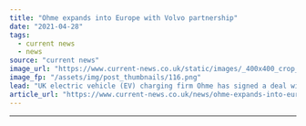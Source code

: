 ```yaml
---
title: "Ohme expands into Europe with Volvo partnership"
date: "2021-04-28"
tags: 
  - current news
  - news
source: "current news"
image_url: "https://www.current-news.co.uk/static/images/_400x400_crop_center-center/ohme-app-and-charger-cropped-image-Ohme.png"
image_fp: "/assets/img/post_thumbnails/116.png"
lead: "​UK electric vehicle (EV) charging firm Ohme has signed a deal with Volvo that sees it takes its first steps into the European market."
article_url: "https://www.current-news.co.uk/news/ohme-expands-into-europe-with-volvo-partnership?utm_source=rss-feeds&utm_medium=rss&utm_campaign=rss"
---
```


---

